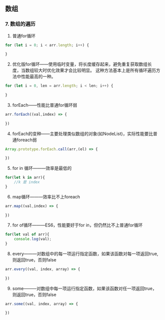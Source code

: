## 数组

### 7. 数组的遍历

1) 普通for循环

```js
for (let i = 0; i < arr.length; i++) {
    
}
```

2) 优化版for循环——使用临时变量，将长度缓存起来，避免重复获取数组长度，当数组较大时优化效果才会比较明显。
这种方法基本上是所有循环遍历方法中性能最高的一种。

```js
for (let i = 0, len = arr.length; i < len; i++) {
    
}
```

3) forEach——性能比普通for循环弱

```js
arr.forEach((val,index) => {
    
})
```

4) forEach的变种——主要处理类似数组的对象(如NodeList)，实际性能要比普通foreach弱

```js
Array.prototype.forEach.call(arr,(el) => {
    
})
```

5) for in 循环———效率是最低的

```js
for(let k in arr){
    //k 是 index
}
```

6) map循环———效率比不上foreach

```js
arr.map((val,index) => {
    
})
```

7) for of循环———ES6，性能要好于for in，但仍然比不上普通for循环

```js
for(let val of arr){
    console.log(val);
}
```

8) every———对数组中的每一项运行指定函数，如果该函数对每一项返回true,则返回true，否则false

```js
arr.every((val, index, array) => {
    
})
```

9) some———对数组中每一项运行指定函数，如果该函数对任一项返回true，则返回true，否则false

```js
arr.some((val, index, array) => {
    
})
```